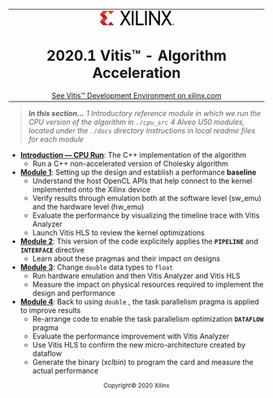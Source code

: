 ﻿<table width="100%">
 <tr width="100%">
    <td align="center"><img src="https://raw.githubusercontent.com/Xilinx/Image-Collateral/main/xilinx-logo.png" width="30%"/><h1>2020.1 Vitis™ - Algorithm Acceleration</h1>
    <a href="https://www.xilinx.com/products/design-tools/vitis.html">See Vitis™ Development Environment on xilinx.com</a>
    </td>
 </tr>
</table>

> **_In this section..._**
_1 Introductory reference module in which we run the CPU version of the algorithm in <code>./cpu_src</code>_
_4 Alveo U50 modules, located under the <code>./docs</code> directory_
_Instructions in local readme files for each module_

* [**Introduction — CPU Run**](./docs/cpu_src/README.md): The C++ implementation of the algorithm
  + Run a C++ non-accelerated version of Cholesky algorithm
* [**Module 1**](./docs/module1_baseline/README.md): Setting up the design and establish a performance **baseline**
  + Understand the host OpenCL APIs that help connect to the kernel implemented onto the Xilinx device
  + Verify results through emulation both at the software level (sw_emu) and the hardware level (hw_emu)
  + Evaluate the performance by visualizing the timeline trace with Vitis Analyzer
  + Launch Vitis HLS to review the kernel optimizations
* [**Module 2**](./docs/module2_pipeline/README.md): This version of the code explicitely applies the <code>**PIPELINE**</code> and <code>**INTERFACE**</code> directive
  + Learn about these pragmas and their impact on designs
* [**Module 3**](./docs/module3_datatype/README.md): Change <code>double</code> data types to <code>float</code>
  + Run hardware emulation and then Vitis Analyzer and Vitis HLS
  + Measure the impact on physical resources required to implement the design and performance
* [**Module 4**](./docs/module4_dataflow/README.md): Back to using <code>double</code> , the task parallelism pragma is applied to improve results
  + Re-arrange code to enable the task parallelism optimization <code>**DATAFLOW**</code> pragma
  + Evaluate the performance improvement with Vitis Analyzer
  + Use Vitis HLS to confirm the new micro-architecture created by dataflow
  + Generate the binary (xclbin) to program the card and measure the actual performance

<p align="center"><sup>Copyright&copy; 2020 Xilinx</sup></p>
